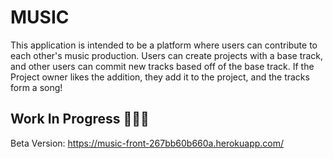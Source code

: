 # MUSIC
This application is intended to be a platform where users can contribute to each other's music production. Users can create projects with a base track, and other users can commit new tracks based off of the base track. If the Project owner likes the addition, they add it to the project, and the tracks form a song!

## Work In Progress 🚧👷‍♂️
Beta Version: https://music-front-267bb60b660a.herokuapp.com/
